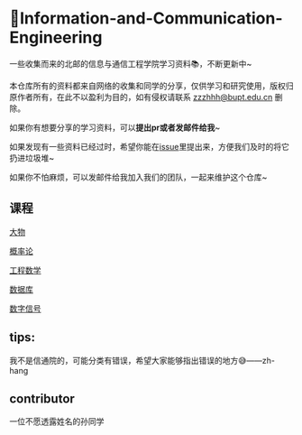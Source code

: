 # 📡Information-and-Communication-Engineering
一些收集而来的北邮的信息与通信工程学院学习资料📚，不断更新中~

本仓库所有的资料都来自网络的收集和同学的分享，仅供学习和研究使用，版权归原作者所有，在此不以盈利为目的，如有侵权请联系 [zzzhhh@bupt.edu.cn](https://github.com/BUPT-study-materials/BUPTStudyMaterials/blob/main/zzzhhh@bupt.edu.cn) 删除。

如果你有想要分享的学习资料，可以**提出pr或者发邮件给我**~

如果发现有一些资料已经过时，希望你能在[issue](https://github.com/BUPT-study-materials/BUPTStudyMaterials/issues)里提出来，方便我们及时的将它扔进垃圾堆~

如果你不怕麻烦，可以发邮件给我加入我们的团队，一起来维护这个仓库~

## 课程

[大物](大物/)

[概率论](概率论/)

[工程数学](工程数学/)

[数据库](数据库/)

[数字信号](数字信号/)

## tips:

我不是信通院的，可能分类有错误，希望大家能够指出错误的地方😅——zh-hang

## contributor

一位不愿透露姓名的孙同学